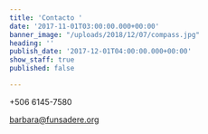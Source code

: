 ```yaml
---
title: 'Contacto '
date: '2017-11-01T03:00:00.000+00:00'
banner_image: "/uploads/2018/12/07/compass.jpg"
heading: ''
publish_date: '2017-12-01T04:00:00.000+00:00'
show_staff: true
published: false

---
```

\+506 6145-7580

[barbara@funsadere.org](mailto:barbara@funsadere.org "barbara@funsadere.org")